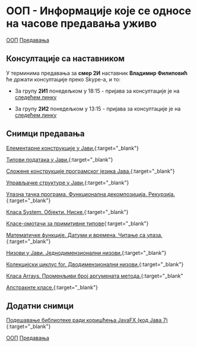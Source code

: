 # ООП - Информације које се односе на часове предавања уживо

[ООП](../../README.md) [Предавања](../README.md)

## Консултације са наставником

У терминима предавања за **смер 2И** наставник **Владимир Филиповић** ће држати консултације преко Skype-a, и то:

- За групу **2И1** понедељком у 18:15 - пријава за консултације је на [следећем линку](https://join.skype.com/jzmnNFQGTg7o)

- За групу **2И2** понедељком у 13:15 - пријава за консултације је на [следећем линку](https://join.skype.com/hyMt7Yy4cCQC)

## Снимци предавања

[Елементарне конструкције у Јави.](https://www.youtube.com/watch?v=pIK0e6B3UHw&feature=youtu.be){:target="_blank"}

[Типови података у Јави.](https://www.youtube.com/watch?v=0SSqu04BJqU&feature=youtu.be){:target="_blank"}

[Сложене конструкције програмског језика Јава.](https://www.youtube.com/watch?v=H_Um2iYeNqc&feature=youtu.be){:target="_blank"}

[Управљачке структуре у Јави.](https://www.youtube.com/watch?v=CeXqaMvtQFE&feature=youtu.be&t=0m0s){:target="_blank"}

[Улазна тачка програма. Функционална декомпозиција. Рекурзија.](https://youtu.be/Wh9S8oQ7O6U){:target="_blank"}

[Класа System. Објекти. Ниске.](https://youtu.be/d5-U_Ds7Qy8){:target="_blank"}

[Класе-омотачи за примитивне типове](https://www.youtube.com/watch?v=7aen-NVmfUs&feature=youtu.be&t=0m0s){:target="_blank"}

[Математичке функције. Датуми и времена. Читање са улаза.](https://www.youtube.com/watch?v=LCBrzO7oxzw&feature=youtu.be&t=0m0s){:target="_blank"}

[Низови у Јави. Једнодимензионални низови.](https://www.youtube.com/watch?v=ZJP5WIINRos&feature=youtu.be&t=0m0s){:target="_blank"}

[Колекцијски циклус for. Дводимензионални низови.](https://www.youtube.com/watch?v=wPur8Ucguxs&feature=youtu.be&t=0m0s){:target="_blank"}

[Класа Arrays. Променљиви број аргумената метода.](https://www.youtube.com/watch?v=gapMpZVPJcg&feature=youtu.be&&t=0m0s){:target="_blank"

[Апстракнте класе.](https://www.youtube.com/watch?v=j2dAq4adfq8&feature=youtu.be&&t=0m7s){:target="_blank"}

## Додатни снимци

[Подешавање библиотеке ради коришћења JavaFX (код Јава 7)](https://www.youtube.com/watch?v=QMD0JHiz6PQ&list=PL4uJwj46TjzPI5jJ-D-tx9gW_3ZUnjp1B&index=1){:target="_blank"}

[ООП](../../README.md) [Предавања](../README.md)
